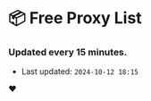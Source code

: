 # :package: Free Proxy List
### Updated every 15 minutes.

- Last updated: `2024-10-12 18:15`

:heart:
